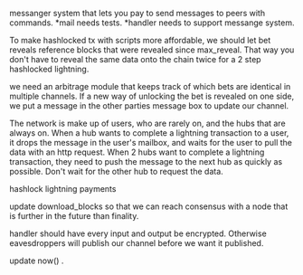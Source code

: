 messanger system that lets you pay to send messages to peers with commands.
*mail needs tests.
*handler needs to support messange system.

To make hashlocked tx with scripts more affordable, we should let bet reveals reference blocks that were revealed since max_reveal. That way you don't have to reveal the same data onto the chain twice for a 2 step hashlocked lightning.

we need an arbitrage module that keeps track of which bets are identical in multiple channels. If a new way of unlocking the bet is revealed on one side, we put a message in the other parties message box to update our channel.

The network is make up of users, who are rarely on, and the hubs that are always on. When a hub wants to complete a lightning transaction to a user, it drops the message in the user's mailbox, and waits for the user to pull the data with an http request. When 2 hubs want to complete a lightning transaction, they need to push the message to the next hub as quickly as possible. Don't wait for the other hub to request the data.

hashlock lightning payments

update download_blocks so that we can reach consensus with a node that is further in the future than finality.

handler should have every input and output be encrypted. Otherwise eavesdroppers will publish our channel before we want it published.

update now() .